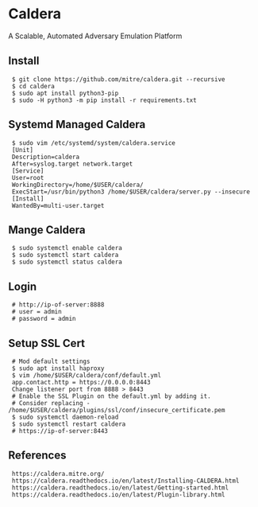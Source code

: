 Caldera
=====

A Scalable, Automated Adversary Emulation Platform

Install
--------

     $ git clone https://github.com/mitre/caldera.git --recursive 
     $ cd caldera 
     $ sudo apt install python3-pip
     $ sudo -H python3 -m pip install -r requirements.txt

Systemd Managed Caldera
-----------------------

     $ sudo vim /etc/systemd/system/caldera.service
     [Unit]
     Description=caldera
     After=syslog.target network.target
     [Service]
     User=root
     WorkingDirectory=/home/$USER/caldera/
     ExecStart=/usr/bin/python3 /home/$USER/caldera/server.py --insecure 
     [Install]
     WantedBy=multi-user.target

Mange Caldera
-------------

     $ sudo systemctl enable caldera
     $ sudo systemctl start caldera
     $ sudo systemctl status caldera

Login
-----

     # http://ip-of-server:8888 
     # user = admin
     # password = admin

Setup SSL Cert
--------------
    
     # Mod default settings 
     $ sudo apt install haproxy
     $ vim /home/$USER/caldera/conf/default.yml
     app.contact.http = https://0.0.0.0:8443
     Change listener port from 8888 > 8443
     # Enable the SSL Plugin on the default.yml by adding it. 
     # Consider replacing - /home/$USER/caldera/plugins/ssl/conf/insecure_certificate.pem
     $ sudo systemctl daemon-reload
     $ sudo systemctl restart caldera
     # https://ip-of-server:8443


References
----------

     https://caldera.mitre.org/
     https://caldera.readthedocs.io/en/latest/Installing-CALDERA.html
     https://caldera.readthedocs.io/en/latest/Getting-started.html
     https://caldera.readthedocs.io/en/latest/Plugin-library.html
     